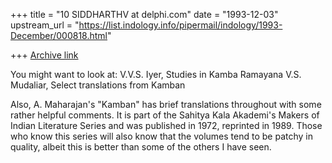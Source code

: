 +++
title = "10 SIDDHARTHV at delphi.com"
date = "1993-12-03"
upstream_url = "https://list.indology.info/pipermail/indology/1993-December/000818.html"

+++
[Archive link](https://list.indology.info/pipermail/indology/1993-December/000818.html)

You might want to look at:
V.V.S. Iyer, Studies in Kamba Ramayana
V.S. Mudaliar, Select translations from Kamban

Also, A. Maharajan's "Kamban" has brief translations throughout
with some rather helpful comments. It is part of the Sahitya Kala
Akademi's Makers of Indian Literature Series and was published in
1972, reprinted in 1989. Those who know this series will also know
that the volumes tend to be patchy in quality, albeit this is better
than some of the others I have seen.






